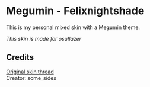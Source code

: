 # Megumin - Felixnightshade

This is my personal mixed skin with a Megumin theme. 

*This skin is made for osu!lazer*

## Credits

[Original skin thread](https://osu.ppy.sh/community/forums/topics/789031)  
Creator: some_sides
